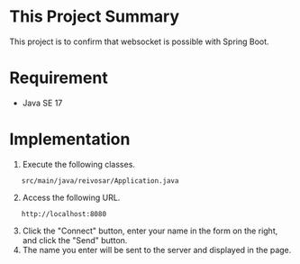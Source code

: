 # This Project Summary
This project is to confirm that websocket is possible with Spring Boot.

# Requirement

* Java SE 17

# Implementation
1. Execute the following classes.
```
   src/main/java/reivosar/Application.java
```
2. Access the following URL.
```
   http://localhost:8080
```

3. Click the "Connect" button, enter your name in the form on the right, and click the "Send" button.
4. The name you enter will be sent to the server and displayed in the page.